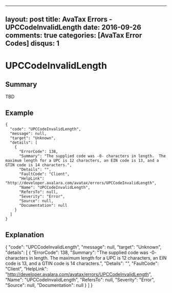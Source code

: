 
---
layout: post
title: AvaTax Errors - UPCCodeInvalidLength
date: 2016-09-26
comments: true
categories: [AvaTax Error Codes]
disqus: 1
---

# UPCCodeInvalidLength

## Summary

TBD

## Example

    {
      "code": "UPCCodeInvalidLength",
      "message": null,
      "target": "Unknown",
      "details": [
        {
          "ErrorCode": 138,
          "Summary": "The supplied code was -0- characters in length.  The maximum length for a UPC is 12 characters, an EIN code is 13, and a GTIN code is 14 characters.",
          "Details": "",
          "FaultCode": "Client",
          "HelpLink": "http://developer.avalara.com/avatax/errors/UPCCodeInvalidLength",
          "Name": "UPCCodeInvalidLength",
          "RefersTo": null,
          "Severity": "Error",
          "Source": null,
          "Documentation": null
        }
      ]
    }

## Explanation

{
      "code": "UPCCodeInvalidLength",
      "message": null,
      "target": "Unknown",
      "details": [
        {
          "ErrorCode": 138,
          "Summary": "The supplied code was -0- characters in length.  The maximum length for a UPC is 12 characters, an EIN code is 13, and a GTIN code is 14 characters.",
          "Details": "",
          "FaultCode": "Client",
          "HelpLink": "http://developer.avalara.com/avatax/errors/UPCCodeInvalidLength",
          "Name": "UPCCodeInvalidLength",
          "RefersTo": null,
          "Severity": "Error",
          "Source": null,
          "Documentation": null
        }
      ]
    }
